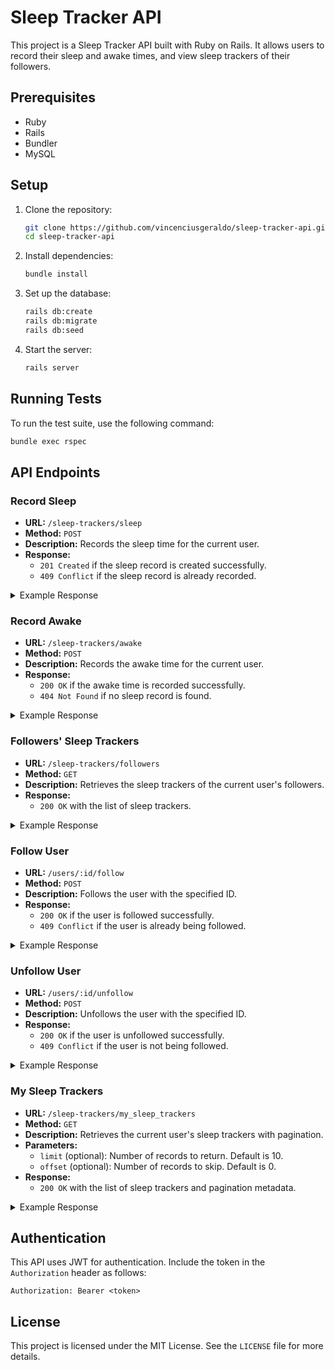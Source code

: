 # Sleep Tracker API

This project is a Sleep Tracker API built with Ruby on Rails. It allows users to record their sleep and awake times, and view sleep trackers of their followers.

## Prerequisites

- Ruby
- Rails
- Bundler
- MySQL

## Setup

1. Clone the repository:

   ```sh
   git clone https://github.com/vincenciusgeraldo/sleep-tracker-api.git
   cd sleep-tracker-api
   ```

2. Install dependencies:

   ```sh
   bundle install
   ```

3. Set up the database:

   ```sh
   rails db:create
   rails db:migrate
   rails db:seed
   ```

4. Start the server:

   ```sh
   rails server
   ```

## Running Tests

To run the test suite, use the following command:

```sh
bundle exec rspec
```

## API Endpoints

### Record Sleep

- **URL:** `/sleep-trackers/sleep`
- **Method:** `POST`
- **Description:** Records the sleep time for the current user.
- **Response:**
    - `201 Created` if the sleep record is created successfully.
    - `409 Conflict` if the sleep record is already recorded.

<details>
  <summary>Example Response</summary>

  ```json
  {
    "id": 1,
    "sleep_at": "2023-10-10T22:00:00Z",
    "awake_at": null,
    "duration": null
  }
  ```
</details>

### Record Awake

- **URL:** `/sleep-trackers/awake`
- **Method:** `POST`
- **Description:** Records the awake time for the current user.
- **Response:**
    - `200 OK` if the awake time is recorded successfully.
    - `404 Not Found` if no sleep record is found.

<details>
  <summary>Example Response</summary>

  ```json
  {
    "id": 1,
    "sleep_at": "2023-10-10T22:00:00Z",
    "awake_at": "2023-10-11T06:00:00Z",
    "duration": 28800
  }
  ```
</details>

### Followers' Sleep Trackers

- **URL:** `/sleep-trackers/followers`
- **Method:** `GET`
- **Description:** Retrieves the sleep trackers of the current user's followers.
- **Response:**
    - `200 OK` with the list of sleep trackers.

<details>
  <summary>Example Response</summary>

  ```json
  [
    {
      "id": 2,
      "name": "Bob",
      "sleep_at": "2023-10-10T22:00:00Z",
      "awake_at": "2023-10-11T05:00:00Z",
      "duration": 25200
    },
    {
      "id": 3,
      "name": "Charlie",
      "sleep_at": "2023-10-10T22:00:00Z",
      "awake_at": "2023-10-11T04:00:00Z",
      "duration": 21600
    }
  ]
  ```
</details>

### Follow User

- **URL:** `/users/:id/follow`
- **Method:** `POST`
- **Description:** Follows the user with the specified ID.
- **Response:**
  - `200 OK` if the user is followed successfully.
  - `409 Conflict` if the user is already being followed.

<details>
  <summary>Example Response</summary>

  ```json
  {
    "message": "Followed"
  }
  ```
</details>

### Unfollow User

- **URL:** `/users/:id/unfollow`
- **Method:** `POST`
- **Description:** Unfollows the user with the specified ID.
- **Response:**
  - `200 OK` if the user is unfollowed successfully.
  - `409 Conflict` if the user is not being followed.

<details>
  <summary>Example Response</summary>

  ```json
  {
    "message": "Unfollowed"
  }
  ```
</details>

### My Sleep Trackers

- **URL:** `/sleep-trackers/my_sleep_trackers`
- **Method:** `GET`
- **Description:** Retrieves the current user's sleep trackers with pagination.
- **Parameters:**
    - `limit` (optional): Number of records to return. Default is 10.
    - `offset` (optional): Number of records to skip. Default is 0.
- **Response:**
    - `200 OK` with the list of sleep trackers and pagination metadata.

<details>
  <summary>Example Response</summary>

  ```json
  {
    "data": [
      {
        "id": 1,
        "sleep_at": "2023-10-10T22:00:00Z",
        "awake_at": "2023-10-11T06:00:00Z",
        "duration": 28800
      },
      {
        "id": 2,
        "sleep_at": "2023-10-11T22:00:00Z",
        "awake_at": "2023-10-12T06:00:00Z",
        "duration": 28800
      }
    ],
    "meta": {
      "limit": 10,
      "offset": 0
    }
  }
```
</details>


## Authentication

This API uses JWT for authentication. Include the token in the `Authorization` header as follows:

```
Authorization: Bearer <token>
```

## License

This project is licensed under the MIT License. See the `LICENSE` file for more details.